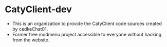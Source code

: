 # CatyClient-dev
- This is an organization to provide the CatyClient code sources created by cedkeChat01.
- Former free modmenu project accessible to everyone without hacking from the website.
